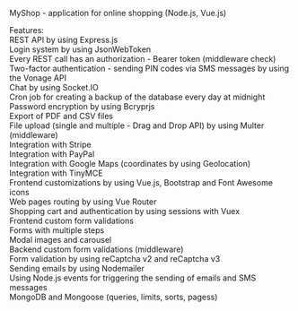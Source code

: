 MyShop - application for online shopping (Node.js, Vue.js)

Features:  
REST API by using Express.js  
Login system by using JsonWebToken  
Every REST call has an authorization - Bearer token (middleware check)  
Two-factor authentication - sending PIN codes via SMS messages by using the Vonage API  
Chat by using Socket.IO  
Cron job for creating a backup of the database every day at midnight  
Password encryption by using Bcryprjs  
Export of PDF and CSV files  
File upload (single and multiple - Drag and Drop API) by using Multer (middleware)  
Integration with Stripe  
Integration with PayPal  
Integration with Google Maps (coordinates by using Geolocation)  
Integration with TinyMCE  
Frontend customizations by using Vue.js, Bootstrap and Font Awesome icons  
Web pages routing by using Vue Router  
Shopping cart and authentication by using sessions with Vuex  
Frontend custom form validations  
Forms with multiple steps  
Modal images and carousel   
Backend custom form validations (middleware)  
Form validation by using reCaptcha v2 and reCaptcha v3  
Sending emails by using Nodemailer  
Using Node.js events for triggering the sending of emails and SMS messages  
MongoDB and Mongoose (queries, limits, sorts, pagess)